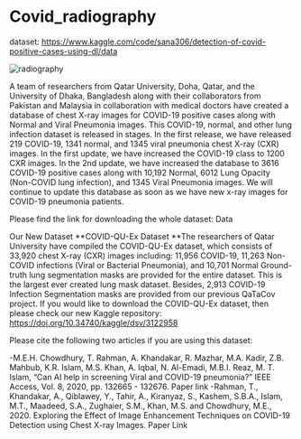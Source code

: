 # Covid_radiography
dataset: https://www.kaggle.com/code/sana306/detection-of-covid-positive-cases-using-dl/data

![radiography](https://user-images.githubusercontent.com/100385953/179578717-1c3f3bfc-aab8-463f-b4d6-de318e705ac4.jpg)


A team of researchers from Qatar University, Doha, Qatar, and the University of Dhaka, Bangladesh along with their collaborators from Pakistan and Malaysia in collaboration with medical doctors have created a database of chest X-ray images for COVID-19 positive cases along with Normal and Viral Pneumonia images. This COVID-19, normal, and other lung infection dataset is released in stages. In the first release, we have released 219 COVID-19, 1341 normal, and 1345 viral pneumonia chest X-ray (CXR) images. In the first update, we have increased the COVID-19 class to 1200 CXR images. In the 2nd update, we have increased the database to 3616 COVID-19 positive cases along with 10,192 Normal, 6012 Lung Opacity (Non-COVID lung infection), and 1345 Viral Pneumonia images. We will continue to update this database as soon as we have new x-ray images for COVID-19 pneumonia patients.

Please find the link for downloading the whole dataset: Data

Our New Dataset
**COVID-QU-Ex Dataset
**The researchers of Qatar University have compiled the COVID-QU-Ex dataset, which consists of 33,920 chest X-ray (CXR) images including:
11,956 COVID-19, 11,263 Non-COVID infections (Viral or Bacterial Pneumonia), and 10,701 Normal
Ground-truth lung segmentation masks are provided for the entire dataset. This is the largest ever created lung mask dataset.
Besides, 2,913 COVID-19 Infection Segmentation masks are provided from our previous QaTaCov project.
If you would like to download the COVID-QU-Ex dataset, then please check our new Kaggle repository:
https://doi.org/10.34740/kaggle/dsv/3122958

Please cite the following two articles if you are using this dataset:

-M.E.H. Chowdhury, T. Rahman, A. Khandakar, R. Mazhar, M.A. Kadir, Z.B. Mahbub, K.R. Islam, M.S. Khan, A. Iqbal, N. Al-Emadi, M.B.I. Reaz, M. T. Islam, “Can AI help in screening Viral and COVID-19 pneumonia?” IEEE Access, Vol. 8, 2020, pp. 132665 - 132676. Paper link
-Rahman, T., Khandakar, A., Qiblawey, Y., Tahir, A., Kiranyaz, S., Kashem, S.B.A., Islam, M.T., Maadeed, S.A., Zughaier, S.M., Khan, M.S. and Chowdhury, M.E., 2020. Exploring the Effect of Image Enhancement Techniques on COVID-19 Detection using Chest X-ray Images. Paper Link
